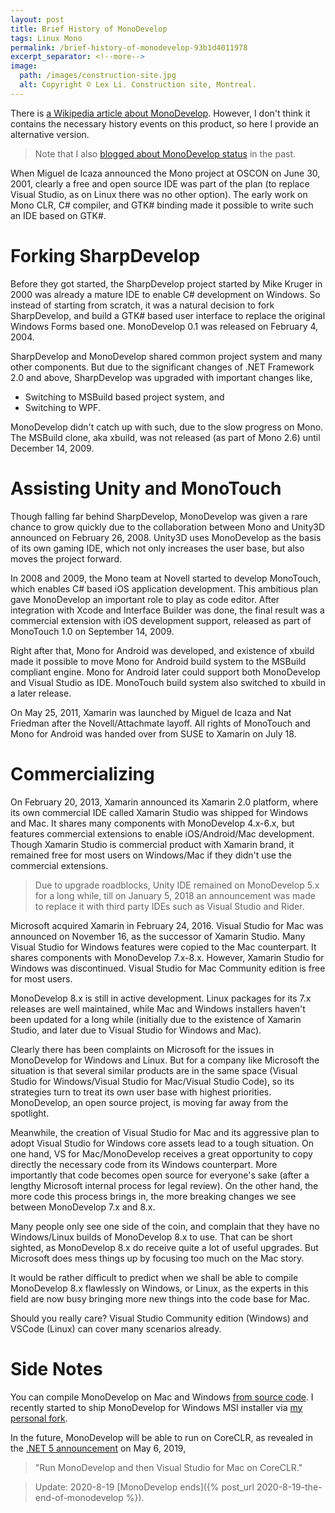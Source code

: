 ```yaml
---
layout: post
title: Brief History of MonoDevelop
tags: Linux Mono
permalink: /brief-history-of-monodevelop-93b1d4011978
excerpt_separator: <!--more-->
image:
  path: /images/construction-site.jpg
  alt: Copyright © Lex Li. Construction site, Montreal.
---
```


There is [a Wikipedia article about MonoDevelop](https://en.wikipedia.org/wiki/MonoDevelop). However, I don't think it contains the necessary history events on this product, so here I provide an alternative version.
<!--more-->

> Note that I also [blogged about MonoDevelop status](https://halfblood.pro/status-of-monodevelop-xamarin-studio-253da80d022c) in the past.

When Miguel de Icaza announced the Mono project at OSCON on June 30, 2001, clearly a free and open source IDE was part of the plan (to replace Visual Studio, as on Linux there was no other option). The early work on Mono CLR, C# compiler, and GTK# binding made it possible to write such an IDE based on GTK#.

# Forking SharpDevelop

Before they got started, the SharpDevelop project started by Mike Kruger in 2000 was already a mature IDE to enable C# development on Windows. So instead of starting from scratch, it was a natural decision to fork SharpDevelop, and build a GTK# based user interface to replace the original Windows Forms based one. MonoDevelop 0.1 was released on February 4, 2004.

SharpDevelop and MonoDevelop shared common project system and many other components. But due to the significant changes of .NET Framework 2.0 and above, SharpDevelop was upgraded with important changes like,

* Switching to MSBuild based project system, and
* Switching to WPF.

MonoDevelop didn't catch up with such, due to the slow progress on Mono. The MSBuild clone, aka xbuild, was not released (as part of Mono 2.6) until December 14, 2009.

# Assisting Unity and MonoTouch

Though falling far behind SharpDevelop, MonoDevelop was given a rare chance to grow quickly due to the collaboration between Mono and Unity3D announced on February 26, 2008. Unity3D uses MonoDevelop as the basis of its own gaming IDE, which not only increases the user base, but also moves the project forward.

In 2008 and 2009, the Mono team at Novell started to develop MonoTouch, which enables C# based iOS application development. This ambitious plan gave MonoDevelop an important role to play as code editor. After integration with Xcode and Interface Builder was done, the final result was a commercial extension with iOS development support, released as part of MonoTouch 1.0 on September 14, 2009.

Right after that, Mono for Android was developed, and existence of xbuild made it possible to move Mono for Android build system to the MSBuild compliant engine. Mono for Android later could support both MonoDevelop and Visual Studio as IDE. MonoTouch build system also switched to xbuild in a later release.

On May 25, 2011, Xamarin was launched by Miguel de Icaza and Nat Friedman after the Novell/Attachmate layoff. All rights of MonoTouch and Mono for Android was handed over from SUSE to Xamarin on July 18.

# Commercializing

On February 20, 2013, Xamarin announced its Xamarin 2.0 platform, where its own commercial IDE called Xamarin Studio was shipped for Windows and Mac. It shares many components with MonoDevelop 4.x-6.x, but features commercial extensions to enable iOS/Android/Mac development. Though Xamarin Studio is commercial product with Xamarin brand, it remained free for most users on Windows/Mac if they didn't use the commercial extensions.

> Due to upgrade roadblocks, Unity IDE remained on MonoDevelop 5.x for a long while, till on January 5, 2018 an announcement was made to replace it with third party IDEs such as Visual Studio and Rider.

Microsoft acquired Xamarin in February 24, 2016. Visual Studio for Mac was announced on November 16, as the successor of Xamarin Studio. Many Visual Studio for Windows features were copied to the Mac counterpart. It shares components with MonoDevelop 7.x-8.x. However, Xamarin Studio for Windows was discontinued. Visual Studio for Mac Community edition is free for most users.

MonoDevelop 8.x is still in active development. Linux packages for its 7.x releases are well maintained, while Mac and Windows installers haven't been updated for a long while (initially due to the existence of Xamarin Studio, and later due to Visual Studio for Windows and Mac).

Clearly there has been complaints on Microsoft for the issues in MonoDevelop for Windows and Linux. But for a company like Microsoft the situation is that several similar products are in the same space (Visual Studio for Windows/Visual Studio for Mac/Visual Studio Code), so its strategies turn to treat its own user base with highest priorities. MonoDevelop, an open source project, is moving far away from the spotlight.

Meanwhile, the creation of Visual Studio for Mac and its aggressive plan to adopt Visual Studio for Windows core assets lead to a tough situation. On one hand, VS for Mac/MonoDevelop receives a great opportunity to copy directly the necessary code from its Windows counterpart. More importantly that code becomes open source for everyone's sake (after a lengthy Microsoft internal process for legal review). On the other hand, the more code this process brings in, the more breaking changes we see between MonoDevelop 7.x and 8.x.

Many people only see one side of the coin, and complain that they have no Windows/Linux builds of MonoDevelop 8.x to use. That can be short sighted, as MonoDevelop 8.x do receive quite a lot of useful upgrades. But Microsoft does mess things up by focusing too much on the Mac story.

It would be rather difficult to predict when we shall be able to compile MonoDevelop 8.x flawlessly on Windows, or Linux, as the experts in this field are now busy bringing more new things into the code base for Mac.

Should you really care? Visual Studio Community edition (Windows) and VSCode (Linux) can cover many scenarios already.

# Side Notes

You can compile MonoDevelop on Mac and Windows [from source code](https://www.monodevelop.com/download/). I recently started to ship MonoDevelop for Windows MSI installer via [my personal fork](https://github.com/lextm/monodevelop-windows).

In the future, MonoDevelop will be able to run on CoreCLR, as revealed in the [.NET 5 announcement](https://devblogs.microsoft.com/dotnet/introducing-net-5/) on May 6, 2019,

> "Run MonoDevelop and then Visual Studio for Mac on CoreCLR."

> Update: 2020-8-19 [MonoDevelop ends]({% post_url 2020-8-19-the-end-of-monodevelop %}).
